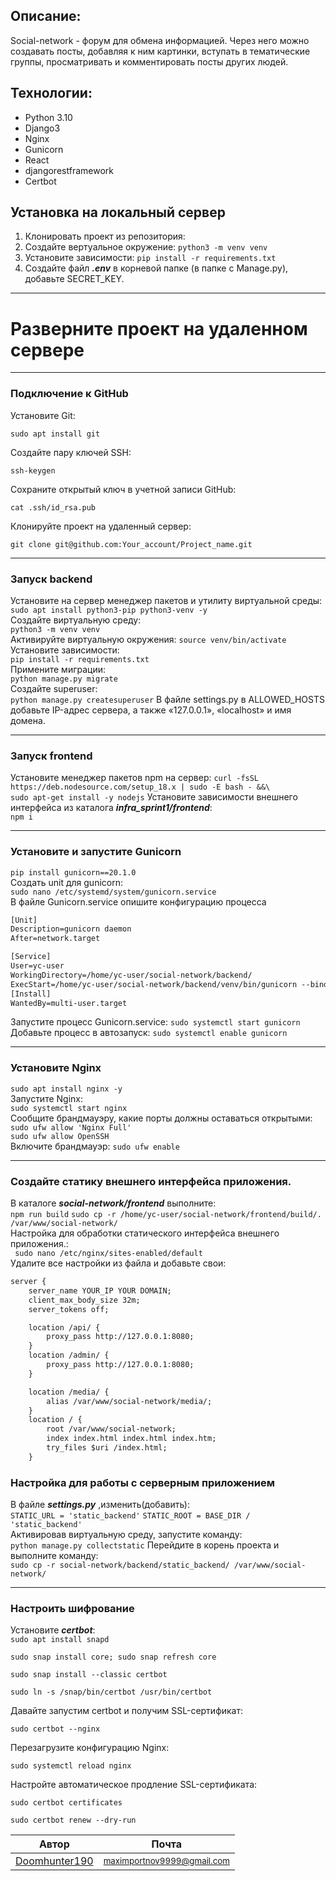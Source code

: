 ## Описание:
Social-network - форум для обмена информацией. Через него можно создавать посты, добавляя к ним картинки, вступать в тематические группы, просматривать и комментировать посты других людей.
## Технологии:
* Python 3.10
* Django3
* Nginx
* Gunicorn
* React
* djangorestframework
* Certbot
## Установка на локальный сервер
1. Клонировать проект из репозитория:
2. Создайте вертуальное окружение:
```python3 -m venv venv```
3. Установите зависимости:
```pip install -r requirements.txt```
4. Создайте файл ***.env*** в корневой папке (в папке с Manage.py), добавьте SECRET_KEY.
***
# Разверните проект на удаленном сервере
***
 ### Подключение к GitHub
Установите Git: 

```sudo apt install git```

Создайте пару ключей SSH:

```ssh-keygen```

Сохраните открытый ключ в учетной записи GitHub:

```cat .ssh/id_rsa.pub```

Клонируйте проект на удаленный сервер:

```git clone git@github.com:Your_account/Project_name.git```  
***
### Запуск  backend
Установите на сервер менеджер пакетов и утилиту виртуальной среды: 
```sudo apt install python3-pip python3-venv -y```  
Создайте виртуальную среду:  
```python3 -m venv venv ```  
Активируйте виртуальную окружения: 
```source venv/bin/activate```   
Установите зависимости:  
```pip install -r requirements.txt```    
Примените миграции:   
```python manage.py migrate```  
Создайте superuser:  
```python manage.py createsuperuser```
В файле settings.py в ALLOWED_HOSTS добавьте IP-адрес сервера, а также «127.0.0.1», «localhost» и имя домена.  
***
### Запуск frontend
Установите менеджер пакетов npm на сервер:
```curl -fsSL https://deb.nodesource.com/setup_18.x | sudo -E bash - &&\```  
```sudo apt-get install -y nodejs```
Установите зависимости внешнего интерфейса из каталога ***infra_sprint1/frontend***:  
``npm i``  
***
### Установите и запустите Gunicorn
```pip install gunicorn==20.1.0```   
Создать unit для gunicorn:  
```sudo nano /etc/systemd/system/gunicorn.service ```  
В файле Gunicorn.service опишите конфигурацию процесса
```html
[Unit]
Description=gunicorn daemon 
After=network.target 

[Service]
User=yc-user 
WorkingDirectory=/home/yc-user/social-network/backend/
ExecStart=/home/yc-user/social-network/backend/venv/bin/gunicorn --bind 0.0.0.0.0:8000 backend.wsgi
[Install]
WantedBy=multi-user.target  
```

Запустите процесс Gunicorn.service:
```sudo systemctl start gunicorn```  
Добавьте процесс в автозапуск: 
```sudo systemctl enable gunicorn```  
***
### Установите Nginx
```sudo apt install nginx -y```  
Запустите  Nginx:  
```sudo systemctl start nginx```  
Сообщите брандмауэру, какие порты должны оставаться открытыми:
```sudo ufw allow 'Nginx Full'```  
```sudo ufw allow OpenSSH```  
Включите брандмауэр: 
```sudo ufw enable```
***

### Создайте статику внешнего интерфейса приложения.
В каталоге ***social-network/frontend*** выполните:  
```npm run build```
```sudo cp -r /home/yc-user/social-network/frontend/build/. /var/www/social-network/```  
Настройка для обработки статического интерфейса внешнего приложения.:   
``` sudo nano /etc/nginx/sites-enabled/default```  
Удалите все настройки из файла и добавьте свои:  
```html
server {
    server_name YOUR_IP YOUR DOMAIN;
    client_max_body_size 32m;
    server_tokens off;

    location /api/ {
        proxy_pass http://127.0.0.1:8080;
    }
    location /admin/ {
        proxy_pass http://127.0.0.1:8080;
    }

    location /media/ {
        alias /var/www/social-network/media/;
    }
    location / {
        root /var/www/social-network;
        index index.html index.html index.htm;
        try_files $uri /index.html;
    }
```

### Настройка для работы с серверным приложением
В файле ***settings.py*** ,изменить(добавить):  
```STATIC_URL = 'static_backend'```
```STATIC_ROOT = BASE_DIR / 'static_backend'```  
Активировав виртуальную среду, запустите команду:  
```python manage.py collectstatic```
Перейдите в корень проекта и выполните команду:  
```sudo cp -r social-network/backend/static_backend/ /var/www/social-network/```  
***
### Настроить шифрование
Установите ***certbot***:  
```sudo apt install snapd```

```sudo snap install core; sudo snap refresh core```  

```sudo snap install --classic certbot```

```sudo ln -s /snap/bin/certbot /usr/bin/certbot```

Давайте запустим certbot и получим SSL-сертификат: 

```sudo certbot --nginx```

Перезагрузите конфигурацию Nginx:

```sudo systemctl reload nginx```  

Настройте автоматическое продление SSL-сертификата: 

```sudo certbot certificates```  

```sudo certbot renew --dry-run```

Автор | Почта
------------- | -------------
[Doomhunter190](https://github.com/DoomHunter190) | <small>[maximportnov9999@gmail.com](maximportnov9999@gmail.com)
